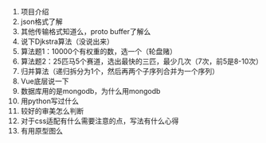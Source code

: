 1. 项目介绍
2. json格式了解
3. 其他传输格式知道么，proto buffer了解么
4. 说下Djkstra算法（没说出来）
5. 算法题1：10000个有权重的数，选一个（轮盘赌）
6. 算法题2：25匹马5个赛道，选出最快的三匹，最少几次（7次，前5是8-10次）
7. 归并算法（递归拆分为1个，然后再两个子序列合并为一个序列）
8. Vue底层说一下
9. 数据库用的是mongodb，为什么用mongodb
10. 用python写过什么
11. 较好的审美怎么判断
12. 对于css适配有什么需要注意的点，写法有什么心得
13. 有用原型图么